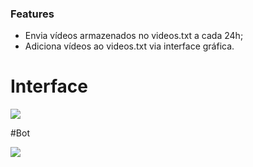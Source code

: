 ### Features

- Envia vídeos armazenados no videos.txt a cada 24h;
- Adiciona vídeos ao videos.txt via interface gráfica.


# Interface

![](https://i.gyazo.com/a9c5da49ae22bb9ffb05f946175ac6ef.png)

#Bot

![](https://i.gyazo.com/aba56bc0af933ec7094b2426f030538e.png)





